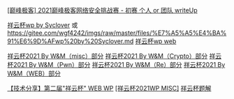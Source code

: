 [[巅峰极客] 2021巅峰极客网络安全挑战赛 - 初赛 个人 or 团队 writeUp](https://zhuanlan.zhihu.com/p/395205287)

[祥云杯wp by Syclover](https://demo.hedgedoc.org/qX7pVgoATA62BiGeRrbh2Q#note)
或 https://gitee.com/wgf4242/imgs/raw/master/files/%E7%A5%A5%E4%BA%91%E6%9D%AFwp%20by%20Syclover.md
[祥云杯wp web](https://www.wolai.com/atao/rp3TLzUvuKjNNPkcBi5Syo)

[祥云杯2021 By W&M（misc）部分](https://mp.weixin.qq.com/s/NVAljaHH_rrxw1RDghVMcg)
[祥云杯2021 By W&M（Crypto）部分](https://mp.weixin.qq.com/s/UR6YCRyOxkH9jQH0zgdhiw)
[祥云杯2021 By W&M（Pwn）部分](https://mp.weixin.qq.com/s/RJIN9fUE48PWF_yr5jCsqQ)
[祥云杯2021 By W&M（Re）部分](https://mp.weixin.qq.com/s/4gW6dsJ1hl55QLkxVqWIjw)
[祥云杯2021 By W&M（WEB）部分](https://mp.weixin.qq.com/s/miKQzH4AINoGeeWChRuBlw)

[【技术分享】第二届"祥云杯" WEB WP](https://mp.weixin.qq.com/s/y2I_dzxzaJzg_sm6e2nHMg)
[[祥云杯2021WP MISC]](https://mp.weixin.qq.com/s/L8dmBCsU7Y6r0Ne0BoxPwQ)
[祥云杯题解](https://mp.weixin.qq.com/s/_jPCp1U9c6EaGa4S2cx2mQ)
